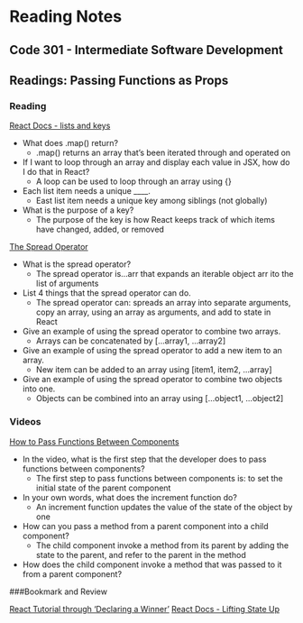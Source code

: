 # Reading Notes


## Code 301 - Intermediate Software Development


## Readings: Passing Functions as Props

### Reading

[React Docs - lists and keys](https://reactjs.org/docs/lists-and-keys.html)

- What does .map() return?
  - .map() returns an array that’s been iterated through and operated on
- If I want to loop through an array and display each value in JSX, how do I do that in React?
  - A loop can be used to loop through an array using {}
- Each list item needs a unique ____.
  - East list item needs a unique key among siblings (not globally)
- What is the purpose of a key?
  - The purpose of the key is how React keeps track of which items have changed, added, or removed


[The Spread Operator](https://medium.com/coding-at-dawn/how-to-use-the-spread-operator-in-javascript-b9e4a8b06fab)

- What is the spread operator?
  - The spread operator is...arr that expands an iterable object arr ito the list of arguments
- List 4 things that the spread operator can do.
  - The spread operator can: spreads an array into separate arguments, copy an array, using an array as arguments, and add to state in React
- Give an example of using the spread operator to combine two arrays.
  - Arrays can be concatenated by [...array1, ...array2]
- Give an example of using the spread operator to add a new item to an array.
  - New item can be added to an array using [item1, item2, ...array]
- Give an example of using the spread operator to combine two objects into one.
  - Objects can be combined into an array using [...object1, ...object2]


### Videos

[How to Pass Functions Between Components](https://www.youtube.com/watch?v=c05OL7XbwXU)

- In the video, what is the first step that the developer does to pass functions between components?
  - The first step to pass functions between components is: to set the initial state of the parent component
- In your own words, what does the increment function do?
  - An increment function updates the value of the state of the object by one
- How can you pass a method from a parent component into a child component?
  - The child component invoke a method from its parent by adding the state to the parent, and refer to the parent in the method
- How does the child component invoke a method that was passed to it from a parent component?


###Bookmark and Review

[React Tutorial through ‘Declaring a Winner’](https://reactjs.org/tutorial/tutorial.html)
[React Docs - Lifting State Up](https://reactjs.org/docs/lifting-state-up.html)

